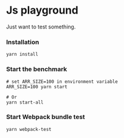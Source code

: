 # Js playground
Just want to test something.

### Installation

```
yarn install
```

### Start the benchmark

```
# set ARR_SIZE=100 in environment variable
ARR_SIZE=100 yarn start

# Or
yarn start-all
```

### Start Webpack bundle test

```
yarn webpack-test
```
